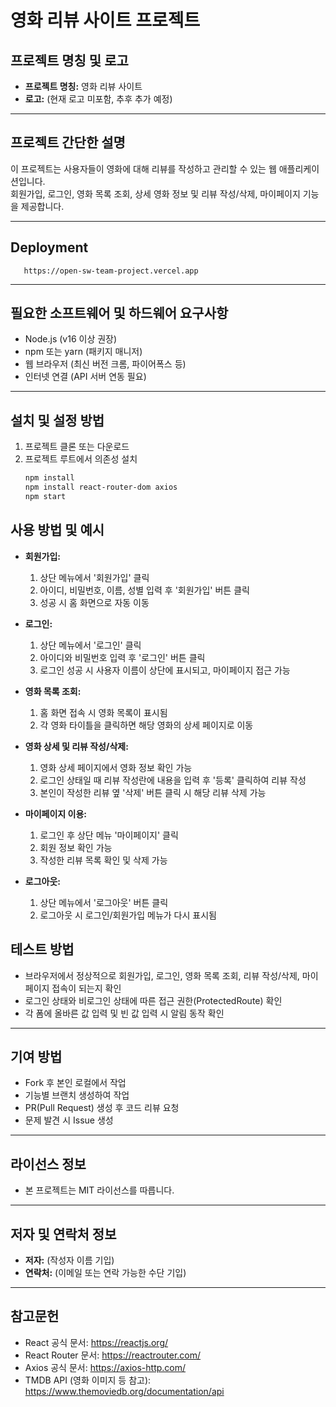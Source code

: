 # 영화 리뷰 사이트 프로젝트

## 프로젝트 명칭 및 로고  
- **프로젝트 명칭:** 영화 리뷰 사이트  
- **로고:** (현재 로고 미포함, 추후 추가 예정)

---

## 프로젝트 간단한 설명  
이 프로젝트는 사용자들이 영화에 대해 리뷰를 작성하고 관리할 수 있는 웹 애플리케이션입니다.  
회원가입, 로그인, 영화 목록 조회, 상세 영화 정보 및 리뷰 작성/삭제, 마이페이지 기능을 제공합니다.

---

## Deployment
```
   https://open-sw-team-project.vercel.app
```
---

## 필요한 소프트웨어 및 하드웨어 요구사항  
- Node.js (v16 이상 권장)  
- npm 또는 yarn (패키지 매니저)  
- 웹 브라우저 (최신 버전 크롬, 파이어폭스 등)  
- 인터넷 연결 (API 서버 연동 필요)  

---

## 설치 및 설정 방법  
1. 프로젝트 클론 또는 다운로드  
2. 프로젝트 루트에서 의존성 설치  
   ```bash
   npm install
   npm install react-router-dom axios
   npm start
   ```
   
## 사용 방법 및 예시  
- **회원가입:**  
  1. 상단 메뉴에서 '회원가입' 클릭  
  2. 아이디, 비밀번호, 이름, 성별 입력 후 '회원가입' 버튼 클릭  
  3. 성공 시 홈 화면으로 자동 이동  
  
- **로그인:**  
  1. 상단 메뉴에서 '로그인' 클릭  
  2. 아이디와 비밀번호 입력 후 '로그인' 버튼 클릭  
  3. 로그인 성공 시 사용자 이름이 상단에 표시되고, 마이페이지 접근 가능  
  
- **영화 목록 조회:**  
  1. 홈 화면 접속 시 영화 목록이 표시됨  
  2. 각 영화 타이틀을 클릭하면 해당 영화의 상세 페이지로 이동  
  
- **영화 상세 및 리뷰 작성/삭제:**  
  1. 영화 상세 페이지에서 영화 정보 확인 가능  
  2. 로그인 상태일 때 리뷰 작성란에 내용을 입력 후 '등록' 클릭하여 리뷰 작성  
  3. 본인이 작성한 리뷰 옆 '삭제' 버튼 클릭 시 해당 리뷰 삭제 가능  
  
- **마이페이지 이용:**  
  1. 로그인 후 상단 메뉴 '마이페이지' 클릭  
  2. 회원 정보 확인 가능  
  3. 작성한 리뷰 목록 확인 및 삭제 가능  
  
- **로그아웃:**  
  1. 상단 메뉴에서 '로그아웃' 버튼 클릭  
  2. 로그아웃 시 로그인/회원가입 메뉴가 다시 표시됨

## 테스트 방법  
- 브라우저에서 정상적으로 회원가입, 로그인, 영화 목록 조회, 리뷰 작성/삭제, 마이페이지 접속이 되는지 확인  
- 로그인 상태와 비로그인 상태에 따른 접근 권한(ProtectedRoute) 확인  
- 각 폼에 올바른 값 입력 및 빈 값 입력 시 알림 동작 확인  

---

## 기여 방법  
- Fork 후 본인 로컬에서 작업  
- 기능별 브랜치 생성하여 작업  
- PR(Pull Request) 생성 후 코드 리뷰 요청  
- 문제 발견 시 Issue 생성  

---

## 라이선스 정보  
- 본 프로젝트는 MIT 라이선스를 따릅니다.  

---

## 저자 및 연락처 정보  
- **저자:** (작성자 이름 기입)  
- **연락처:** (이메일 또는 연락 가능한 수단 기입)  

---

## 참고문헌  
- React 공식 문서: https://reactjs.org/  
- React Router 문서: https://reactrouter.com/  
- Axios 공식 문서: https://axios-http.com/  
- TMDB API (영화 이미지 등 참고): https://www.themoviedb.org/documentation/api  
